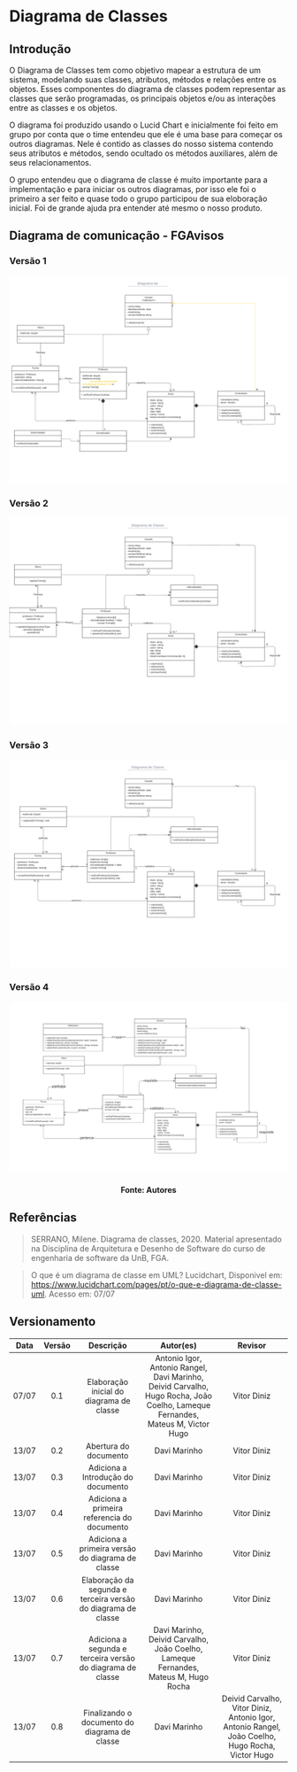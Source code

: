 # Diagrama de Classes

## Introdução

O Diagrama de Classes tem como objetivo mapear a estrutura de um sistema, modelando suas classes, atributos, métodos e relações entre os objetos. Esses componentes do diagrama de classes podem representar as classes que serão programadas, os principais objetos e/ou as interações entre as classes e os objetos.

O diagrama foi produzido usando o Lucid Chart e inicialmente foi feito em grupo por conta que o time entendeu que ele é uma base para começar os outros diagramas. Nele é contido as classes do nosso sistema contendo seus atributos e métodos, sendo ocultado os métodos auxiliares, além de seus relacionamentos.

O grupo entendeu que o diagrama de classe é muito importante para a implementação e para iniciar os outros diagramas, por isso ele foi o primeiro a ser feito e quase todo o grupo participou de sua eloboração inicial. Foi de grande ajuda pra entender até mesmo o nosso produto.


## Diagrama de comunicação - FGAvisos

### Versão 1

![Diagrama de Classes](../assets/img/classesversao1.jpeg)

### Versão 2

![Diagrama de Classes](../assets/img/classesversao2.jpeg)

### Versão 3

![Diagrama de Classes](../assets/img/classesversao3.jpeg)

### Versão 4

![Diagrama de Classes](../assets/img/classesversao4.png)

<h4 align = "center">Fonte: Autores</h6>

## Referências

> SERRANO, Milene. Diagrama de classes, 2020. Material apresentado na Disciplina de Arquitetura e Desenho de Software do curso de engenharia de software da UnB, FGA.

> O que é um diagrama de classe em UML? Lucidchart, Disponivel em: <https://www.lucidchart.com/pages/pt/o-que-e-diagrama-de-classe-uml>. Acesso em: 07/07

## Versionamento

| Data  | Versão |                     Descrição                      |  Autor(es)  | Revisor |
| :---: | :----: | :------------------------------------------------: | :---------: | :-----: |
| 07/07 |  0.1  | Elaboração inicial do diagrama de classe                              | Antonio Igor, Antonio Rangel, Davi Marinho, <br>Deivid Carvalho, Hugo Rocha, João Coelho, Lameque Fernandes, Mateus M, Victor Hugo |  Vitor Diniz  |
| 13/07 |  0.2  |               Abertura do documento                                   | Davi Marinho |  Vitor Diniz  |
| 13/07 |  0.3  |          Adiciona a Introdução do documento                           | Davi Marinho |  Vitor Diniz  |
| 13/07 |  0.4  |    Adiciona a primeira referencia do documento                        | Davi Marinho |  Vitor Diniz  |
| 13/07 |  0.5  |   Adiciona a primeira versão do diagrama de classe                    | Davi Marinho |  Vitor Diniz  |
| 13/07 |  0.6  |   Elaboração da segunda e terceira versão do diagrama  de classe      | Davi Marinho |  Vitor Diniz  |
| 13/07 |  0.7  |  Adiciona a segunda e terceira versão do diagrama de classe           | Davi Marinho, Deivid Carvalho, João Coelho, Lameque Fernandes,  Mateus M, Hugo Rocha |  Vitor Diniz  |
| 13/07 |  0.8  |          Finalizando o documento do diagrama de classe                | Davi Marinho |  Deivid Carvalho, Vitor Diniz, Antonio Igor, Antonio Rangel, João Coelho, Hugo Rocha, Victor Hugo |

